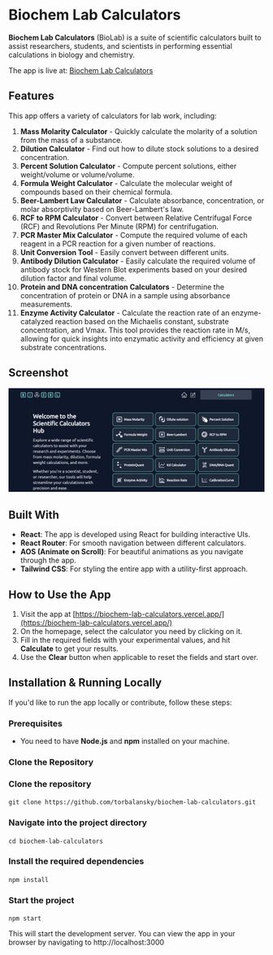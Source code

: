 # Biochem Lab Calculators

**Biochem Lab Calculators** (BioLab) is a suite of scientific calculators built to assist researchers, students, and scientists in performing essential calculations in biology and chemistry. 

The app is live at: [Biochem Lab Calculators](https://biochem-lab-calculators.vercel.app/)

## Features

This app offers a variety of calculators for lab work, including:

1. **Mass Molarity Calculator** - Quickly calculate the molarity of a solution from the mass of a substance.
2. **Dilution Calculator** - Find out how to dilute stock solutions to a desired concentration.
3. **Percent Solution Calculator** - Compute percent solutions, either weight/volume or volume/volume.
4. **Formula Weight Calculator** - Calculate the molecular weight of compounds based on their chemical formula.
5. **Beer-Lambert Law Calculator** - Calculate absorbance, concentration, or molar absorptivity based on Beer-Lambert's law.
6. **RCF to RPM Calculator** - Convert between Relative Centrifugal Force (RCF) and Revolutions Per Minute (RPM) for centrifugation.
7. **PCR Master Mix Calculator** - Compute the required volume of each reagent in a PCR reaction for a given number of reactions.
8. **Unit Conversion Tool** - Easily convert between different units.
9. **Antibody Dilution Calculator** - Easily calculate the required volume of antibody stock for Western Blot experiments based on your desired dilution factor and final volume.
10. **Protein and DNA concentration Calculators** - Determine the concentration of protein or DNA in a sample using absorbance measurements.
11. **Enzyme Activity Calculator** - Calculate the reaction rate of an enzyme-catalyzed reaction based on the Michaelis constant, substrate concentration, and Vmax. This tool provides the reaction rate in M/s, allowing for quick insights into enzymatic activity and efficiency at given substrate concentrations.

## Screenshot

![Biochem Lab Calculators Home Page](./public/home-page.png)

## Built With

- **React**: The app is developed using React for building interactive UIs.
- **React Router**: For smooth navigation between different calculators.
- **AOS (Animate on Scroll)**: For beautiful animations as you navigate through the app.
- **Tailwind CSS**: For styling the entire app with a utility-first approach.

## How to Use the App

1. Visit the app at [https://biochem-lab-calculators.vercel.app/](https://biochem-lab-calculators.vercel.app/)
2. On the homepage, select the calculator you need by clicking on it.
3. Fill in the required fields with your experimental values, and hit **Calculate** to get your results.
4. Use the **Clear** button when applicable to reset the fields and start over.

## Installation & Running Locally

If you'd like to run the app locally or contribute, follow these steps:

### Prerequisites

- You need to have **Node.js** and **npm** installed on your machine.

### Clone the Repository

### Clone the repository
``` git clone https://github.com/torbalansky/biochem-lab-calculators.git ```

### Navigate into the project directory
``` cd biochem-lab-calculators ```

### Install the required dependencies
``` npm install ```

### Start the project
``` npm start ```


This will start the development server. You can view the app in your browser by navigating to http://localhost:3000


